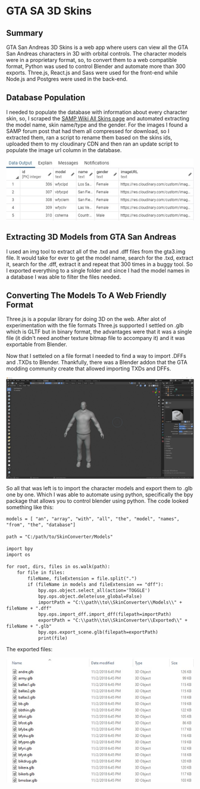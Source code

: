 # GTA SA 3D Skins

## Summary
GTA San Andreas 3D Skins is a web app where users can view all the GTA San Andreas characters in 3D with orbital controls. The character models were in a proprietary format, so, to convert them to a web compatible format, Python was used to control Blender and automate more than 300 exports. Three.js, React.js and Sass were used for the front-end while Node.js and Postgres were used in the back-end.

## Database Population
I needed to populate the database with information about every character skin, so, I scraped the [SAMP Wiki All Skins page](https://wiki.sa-mp.com/wiki/Skins:All) and automated extracting the model name, skin name/type and the gender. For the images I found a SAMP forum post that had them all compressed for download, so I extracted them, ran a script to rename them based on the skins ids, uploaded them to my cloudinary CDN and then ran an update script to populate the image url column in the database.

![Database populated from scrape](/assets/database-populated-from-scrape.jpg)

## Extracting 3D Models from GTA San Andreas
I used an img tool to extract all of the .txd and .dff files from the gta3.img file. It would take for ever to get the model name, search for the .txd, extract it, search for the .dff, extract it and repeat that 300 times in a buggy tool. So I exported everything to a single folder and since I had the model names in a database I was able to filter the files needed.

## Converting The Models To A Web Friendly Format
Three.js is a popular library for doing 3D on the web. After alot of experimentation with the file formats Three.js supported I settled on .glb which is GLTF but in binary format, the advantages were that it was a single file (it didn't need another texture bitmap file to accompany it) and it was exportable from Blender.

Now that I setteled on a file format I needed to find a way to import .DFFs and .TXDs to Blender. Thankfully, there was a Blender addon that the GTA modding community create that allowed importing TXDs and DFFs.

![GTA SA Skin Imported To Blender](/assets/blender-gta-import.jpg)

So all that was left is to import the character models and export them to .glb one by one. Which I was able to automate using python, specifically the bpy package that allows you to control blender using python. The code looked something like this:

```
models = [ "an", "array", "with", "all", "the", "model", "names", "from", "the", "database"]

path = "C:/path/to/SkinConverter/Models"

import bpy
import os

for root, dirs, files in os.walk(path):
	for file in files:
		fileName, fileExtension = file.split(".")
		if (fileName in models and fileExtension == "dff"):
			bpy.ops.object.select_all(action='TOGGLE')
			bpy.ops.object.delete(use_global=False)
			importPath = "C:\\path\\to\\SkinConverter\\Models\\" + fileName + ".dff"
			bpy.ops.import_dff.import_dff(filepath=importPath)
			exportPath = "C:\\path\\to\\SkinConverter\\Exported\\" + fileName + ".glb"
			bpy.ops.export_scene.glb(filepath=exportPath)
			print(file)
```

The exported files:

![The exported glb files](/assets/exported-models.jpg)


